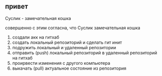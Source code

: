 ## привет

Суслик - замечательная кошка

совершенно с этим согласна, что Суслик замечательная кошка


1. создали акк на гитхаб
2. создать локальный репозиторий и сделать гит инит
3. подружить локальный и удаленный репозитории
4. отправить (push) локальный репозиторий в удаленный репозиторий на гитхаб
5. проиpвести изменения с другого компьютера
6. выкачать (pull) актуальное состояние из репозитория